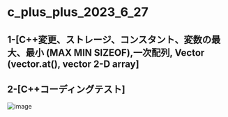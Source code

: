 # c_plus_plus_2023_6_27
## 1-[C++変更、ストレージ、コンスタント、変数の最大、最小 (MAX MIN SIZEOF),一次配列, Vector (vector.at(), vector 2-D array] 
## 2-[C++コーディングテスト]
![image](https://github.com/0Neokun0/c_plus_plus_2023_6_27/assets/90218986/2c816395-7e71-4fcd-98b8-401d6ea6e679)
